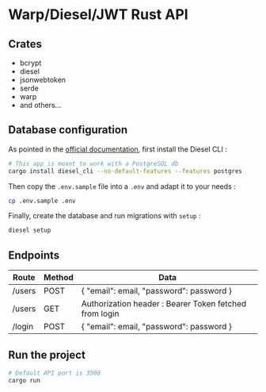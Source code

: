# Warp/Diesel/JWT Rust API

## Crates

- bcrypt
- diesel
- jsonwebtoken
- serde
- warp
- and others...

## Database configuration

As pointed in the [official documentation](https://diesel.rs/guides/getting-started), first install the Diesel CLI :

```bash
# This app is meant to work with a PostgreSQL db
cargo install diesel_cli --no-default-features --features postgres
```

Then copy the `.env.sample` file into a `.env` and adapt it to your needs :

```bash
cp .env.sample .env
```

Finally, create the database and run migrations with `setup` :

```bash
diesel setup
```

## Endpoints

| Route | Method | Data |
|---|---|---|
| /users | POST | { "email": email, "password": password } |
| /users | GET | Authorization header : Bearer Token fetched from login |
| /login | POST | { "email": email, "password": password } |

## Run the project

```bash
# Default API port is 3500
cargo run
```
